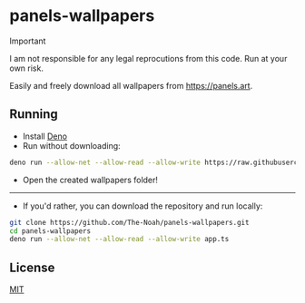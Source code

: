 # panels-wallpapers

> [!IMPORTANT]
> I am not responsible for any legal reprocutions from this code. Run at your own risk.

Easily and freely download all wallpapers from https://panels.art.

## Running

- Install [Deno](https://deno.land)
- Run without downloading:

```bash
deno run --allow-net --allow-read --allow-write https://raw.githubusercontent.com/The-Noah/panels-wallpapers/refs/heads/master/app.ts
```

- Open the created wallpapers folder!

---

- If you'd rather, you can download the repository and run locally:

```bash
git clone https://github.com/The-Noah/panels-wallpapers.git
cd panels-wallpapers
deno run --allow-net --allow-read --allow-write app.ts
```

## License

[MIT](LICENSE)
